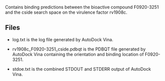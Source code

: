 Contains binding predictions between the bioactive compound F0920-3251 and the cside search space on the virulence factor rv1908c.

## Files

- log.txt is the log file generated by AutoDock Vina.

- rv1908c_F0920-3251_cside.pdbqt is the PDBQT file generated by AutoDock Vina containing the orientation and binding location of F0920-3251.

- stdoe.txt is the combined STDOUT and STDERR output of AutoDock Vina.

